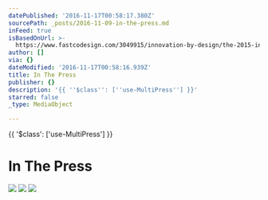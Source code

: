 ```yaml
---
datePublished: '2016-11-17T00:58:17.380Z'
sourcePath: _posts/2016-11-09-in-the-press.md
inFeed: true
isBasedOnUrl: >-
  https://www.fastcodesign.com/3049915/innovation-by-design/the-2015-innovation-by-design-awards-winners-web-design
author: []
via: {}
dateModified: '2016-11-17T00:58:16.939Z'
title: In The Press
publisher: {}
description: '{{ ''$class'': [''use-MultiPress''] }}'
starred: false
_type: MediaObject

---
```

{{ '$class': \['use-MultiPress'\] }}

# In The Press
![](https://the-grid-user-content.s3-us-west-2.amazonaws.com/31ce90c8-e02d-4412-8380-41cd7c53ecf5.jpg)
![](https://the-grid-user-content.s3-us-west-2.amazonaws.com/fbba4e94-cb48-4368-83ff-63bf68681dd3.jpg)
![](https://the-grid-user-content.s3-us-west-2.amazonaws.com/a4823234-b5cb-42c2-a86d-4375909b1350.jpg)
